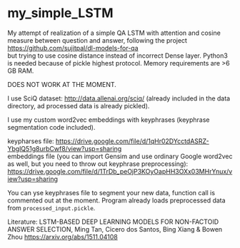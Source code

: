 # my_simple_LSTM


My attempt of realization of a simple QA LSTM with attention and cosine measure between question and answer, following the project https://github.com/sujitpal/dl-models-for-qa <br>
but trying to use cosine distance instead of incorrect Dense layer. Python3 is needed because of pickle highest protocol. Memory requirements are >6 GB RAM.<br>

DOES NOT WORK AT THE MOMENT.<br>

I use SciQ dataset: http://data.allenai.org/sciq/  (already included in the data directory, ad processed data is already pickled).

I use my custom word2vec embeddings with keyphrases (keyphrase segmentation code included).

keypharses file: https://drive.google.com/file/d/1qHr02DYcctdASRZ-YbglQ51g8urbCwf8/view?usp=sharing  <br>
embeddings file (you can import Gensim and use ordinary Google word2vec as well, but you need to throw out keyphrase preprocessing): https://drive.google.com/file/d/1TrDb_peOjP3KOyOapHH3OXx03MHrYnux/view?usp=sharing  <br>


You can yse keyphrases file to segment your new data, function call is commented out at the moment. Program already loads preprocessed data from `processed_input.pickle`.



Literature: LSTM-BASED DEEP LEARNING MODELS FOR NON-FACTOID ANSWER SELECTION, Ming Tan, Cicero dos Santos, Bing Xiang & Bowen Zhou  https://arxiv.org/abs/1511.04108
